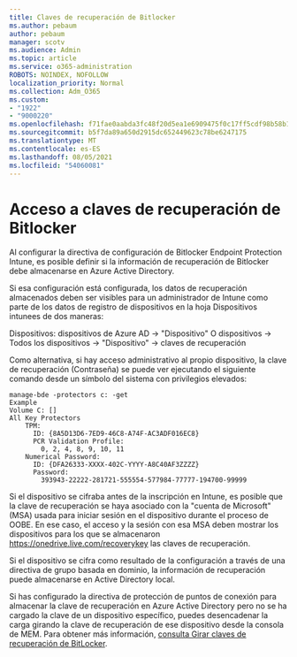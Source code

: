 ```yaml
---
title: Claves de recuperación de Bitlocker
ms.author: pebaum
author: pebaum
manager: scotv
ms.audience: Admin
ms.topic: article
ms.service: o365-administration
ROBOTS: NOINDEX, NOFOLLOW
localization_priority: Normal
ms.collection: Adm_O365
ms.custom:
- "1922"
- "9000220"
ms.openlocfilehash: f71fae0aabda3fc48f20d5ea1e6909475f0c17ff5cdf98b58b1403bd2e291c19
ms.sourcegitcommit: b5f7da89a650d2915dc652449623c78be6247175
ms.translationtype: MT
ms.contentlocale: es-ES
ms.lasthandoff: 08/05/2021
ms.locfileid: "54060081"
---
```

# <a name="accessing-bitlocker-recovery-keys"></a>Acceso a claves de recuperación de Bitlocker

Al configurar la directiva de configuración de Bitlocker Endpoint Protection Intune, es posible definir si la información de recuperación de Bitlocker debe almacenarse en Azure Active Directory.

Si esa configuración está configurada, los datos de recuperación almacenados deben ser visibles para un administrador de Intune como parte de los datos de registro de dispositivos en la hoja Dispositivos intunees de dos maneras:

Dispositivos: dispositivos de Azure AD -> "Dispositivo" O dispositivos -> Todos los dispositivos -> "Dispositivo" -> claves de recuperación

Como alternativa, si hay acceso administrativo al propio dispositivo, la clave de recuperación (Contraseña) se puede ver ejecutando el siguiente comando desde un símbolo del sistema con privilegios elevados:

```
manage-bde -protectors c: -get
Example
Volume C: []
All Key Protectors
    TPM:
      ID: {8A5D13D6-7ED9-46C8-A74F-AC3ADF016EC8}
      PCR Validation Profile:
        0, 2, 4, 8, 9, 10, 11
    Numerical Password:
      ID: {DFA26333-XXXX-402C-YYYY-A8C40AF3ZZZZ}
      Password:
        393943-22222-281721-555554-577984-77777-194700-99999
```
Si el dispositivo se cifraba antes de la inscripción en Intune, es posible que la clave de recuperación se haya asociado con la "cuenta de Microsoft" (MSA) usada para iniciar sesión en el dispositivo durante el proceso de OOBE. En ese caso, el acceso y la sesión con esa MSA deben mostrar los dispositivos para los que se almacenaron  https://onedrive.live.com/recoverykey las claves de recuperación.
 
Si el dispositivo se cifra como resultado de la configuración a través de una directiva de grupo basada en dominio, la información de recuperación puede almacenarse en Active Directory local.

Si has configurado la directiva de protección de puntos de conexión para almacenar la clave de recuperación en Azure Active Directory pero no se ha cargado la clave de un dispositivo específico, puedes desencadenar la carga girando la clave de recuperación de ese dispositivo desde la consola de MEM. Para obtener más información, [consulta Girar claves de recuperación de BitLocker](https://docs.microsoft.com/mem/intune/protect/encrypt-devices#view-details-for-recovery-keys).

